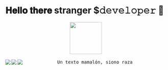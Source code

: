 <p align="center">
<h1>𝐇𝐞𝐥𝐥𝐨 𝐭𝐡𝐞𝐫𝐞 stranger $𝚍𝚎𝚟𝚎𝚕𝚘𝚙𝚎𝚛 🦖</h1>
</p>
<p align="center">
  <img src="https://raw.githubusercontent.com/coderjojo/coderjojo/master/img/github.gif" width=100>
  <br><br>
  <samp>
    Un texto mamalón, siono raza
  </samp>

<a href="https://github.com/darkmarksdoe/useless-code-i-made">
  <img align="left" src="https://github-readme-stats.vercel.app/api/pin/?username=darkmarksdoe&repo=useless-code-i-made" />
</a>

<a href="https://github.com/darkmarksdoe/useless-code-i-made">
  <img align="left" src="https://github-readme-stats.vercel.app/api/pin/?username=darkmarksdoe&repo=useless-code-i-made" />
</a>

<a href="https://github.com/darkmarksdoe/useless-code-i-made">
  <img align="left" src="https://github-readme-stats.vercel.app/api/pin/?username=darkmarksdoe&repo=useless-code-i-made" />
</a>
